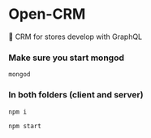 # Open-CRM
📖 CRM for stores develop with GraphQL

### Make sure you start mongod
```
mongod
```

### In both folders (client and server)

```
npm i
```
```
npm start
```
